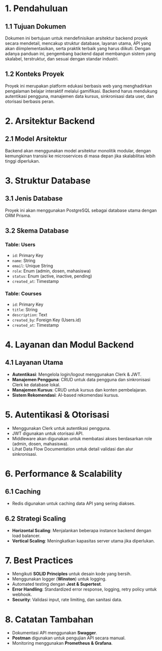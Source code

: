 # 1. Pendahuluan

## 1.1 Tujuan Dokumen

Dokumen ini bertujuan untuk mendefinisikan arsitektur backend proyek secara mendetail, mencakup struktur database, layanan utama, API yang akan diimplementasikan, serta praktik terbaik yang harus diikuti. Dengan adanya panduan ini, pengembang backend dapat membangun sistem yang skalabel, terstruktur, dan sesuai dengan standar industri.

## 1.2 Konteks Proyek

Proyek ini merupakan platform edukasi berbasis web yang menghadirkan pengalaman belajar interaktif melalui gamifikasi. Backend harus mendukung autentikasi pengguna, manajemen data kursus, sinkronisasi data user, dan otorisasi berbasis peran.

# 2. Arsitektur Backend

## 2.1 Model Arsitektur

Backend akan menggunakan model arsitektur monolitik modular, dengan kemungkinan transisi ke microservices di masa depan jika skalabilitas lebih tinggi diperlukan.

# 3. Struktur Database

## 3.1 Jenis Database

Proyek ini akan menggunakan PostgreSQL sebagai database utama dengan ORM Prisma.

## 3.2 Skema Database

### Table: Users

- `id`: Primary Key
- `name`: String
- `email`: Unique String
- `role`: Enum (admin, dosen, mahasiswa)
- `status`: Enum (active, inactive, pending)
- `created_at`: Timestamp

### Table: Courses

- `id`: Primary Key
- `title`: String
- `description`: Text
- `created_by`: Foreign Key (Users.id)
- `created_at`: Timestamp

# 4. Layanan dan Modul Backend

## 4.1 Layanan Utama

- **Autentikasi**: Mengelola login/logout menggunakan Clerk & JWT.
- **Manajemen Pengguna**: CRUD untuk data pengguna dan sinkronisasi Clerk ke database lokal.
- **Manajemen Kursus**: CRUD untuk kursus dan konten pembelajaran.
- **Sistem Rekomendasi**: AI-based rekomendasi kursus.

# 5. Autentikasi & Otorisasi

- Menggunakan Clerk untuk autentikasi pengguna.
- JWT digunakan untuk otorisasi API.
- Middleware akan digunakan untuk membatasi akses berdasarkan role (admin, dosen, mahasiswa).
- Lihat Data Flow Documentation untuk detail validasi dan alur sinkronisasi.

# 6. Performance & Scalability

## 6.1 Caching

- Redis digunakan untuk caching data API yang sering diakses.

## 6.2 Strategi Scaling

- **Horizontal Scaling**: Menjalankan beberapa instance backend dengan load balancer.
- **Vertical Scaling**: Meningkatkan kapasitas server utama jika diperlukan.

# 7. Best Practices

- Mengikuti **SOLID Principles** untuk desain kode yang bersih.
- Menggunakan logger (**Winston**) untuk logging.
- Automated testing dengan **Jest & Supertest**.
- **Error Handling**: Standardized error response, logging, retry policy untuk webhook.
- **Security**: Validasi input, rate limiting, dan sanitasi data.

# 8. Catatan Tambahan

- Dokumentasi API menggunakan **Swagger**.
- **Postman** digunakan untuk pengujian API secara manual.
- Monitoring menggunakan **Prometheus & Grafana**.

